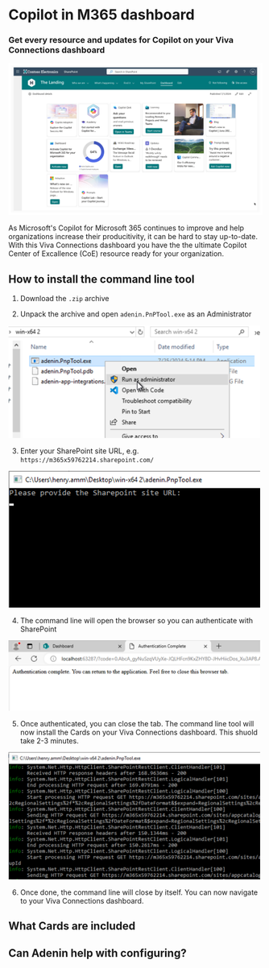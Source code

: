 # Copilot in M365 dashboard
### Get every resource and updates for Copilot on your Viva Connections dashboard

![alt text](Viva_Connections_with_Copilot_in_M365_resources.png)

As Microsoft's Copilot for Microsoft 365 continues to improve and help organizations increase their producitivity, it can be hard to stay up-to-date. With this Viva Connections dashboard you have the the ultimate Copilot Center of Excallence (CoE) resource ready for your organization.

## How to install the command line tool

1. Download the `.zip` archive

2. Unpack the archive and open `adenin.PnPTool.exe` as an Administrator

<img src="image.png" style="width: 500px;">

3. Enter your SharePoint site URL, e.g. `https://m365x59762214.sharepoint.com/`

<img src="image-1.png" style="width: 500px;">

4. The command line will open the browser so you can authenticate with SharePoint

<img src="image-2.png" style="width: 500px;">

5. Once authenticated, you can close the tab. The command line tool will now install the Cards on your Viva Connections dashboard. This shuold take 2-3 minutes.

<img src="image-3.png" style="width: 500px;">

6. Once done, the command line will close by itself. You can now navigate to your Viva Connections dashboard.

## What Cards are included



## Can Adenin help with configuring?

